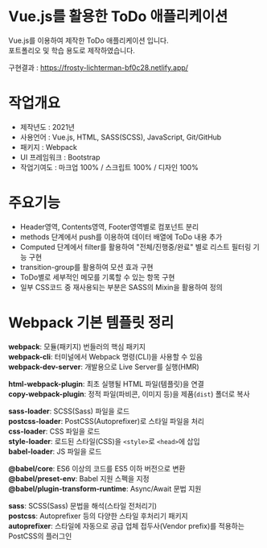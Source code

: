 # Vue.js를 활용한 ToDo 애플리케이션

Vue.js를 이용하여 제작한 ToDo 애플리케이션 입니다.<br/>
포트폴리오 및 학습 용도로 제작하였습니다.<br/>

구현결과 : https://frosty-lichterman-bf0c28.netlify.app/

# 작업개요
- 제작년도 : 2021년
- 사용언어 : Vue.js, HTML, SASS(SCSS), JavaScript, Git/GitHub<br/>
- 패키지 : Webpack
- UI 프레임워크 : Bootstrap
- 작업기여도 : 마크업 100% / 스크립트 100% / 디자인 100%

# 주요기능

- Header영역, Contents영역, Footer영역별로 컴포넌트 분리
- methods 단계에서 push를 이용하여 데이터 배열에 ToDo 내용 추가
- Computed 단계에서 filter를 활용하여 "전체/진행중/완료" 별로 리스트 필터링 기능 구현
- transition-group를 활용하여 모션 효과 구현
- ToDo별로 세부적인 메모를 기록할 수 있는 항목 구현
- 일부 CSS코드 중 재사용되는 부분은 SASS의 Mixin을 활용하여 정의

# Webpack 기본 템플릿 정리

__webpack__: 모듈(패키지) 번들러의 핵심 패키지<br>
__webpack-cli__: 터미널에서 Webpack 명령(CLI)을 사용할 수 있음<br>
__webpack-dev-server__: 개발용으로 Live Server를 실행(HMR)<br>

__html-webpack-plugin__: 최초 실행될 HTML 파일(템플릿)을 연결<br>
__copy-webpack-plugin__: 정적 파일(파비콘, 이미지 등)을 제품(`dist`) 폴더로 복사<br>

__sass-loader__: SCSS(Sass) 파일을 로드<br>
__postcss-loader__: PostCSS(Autoprefixer)로 스타일 파일을 처리<br>
__css-loader__: CSS 파일을 로드<br>
__style-loader__: 로드된 스타일(CSS)을 `<style>`로 `<head>`에 삽입<br>
__babel-loader__: JS 파일을 로드<br>

__@babel/core__: ES6 이상의 코드를 ES5 이하 버전으로 변환<br>
__@babel/preset-env__: Babel 지원 스펙을 지정<br>
__@babel/plugin-transform-runtime__: Async/Await 문법 지원<br>

__sass__: SCSS(Sass) 문법을 해석(스타일 전처리기)<br>
__postcss__: Autoprefixer 등의 다양한 스타일 후처리기 패키지<br>
__autoprefixer__: 스타일에 자동으로 공급 업체 접두사(Vendor prefix)를 적용하는 PostCSS의 플러그인<br> 


